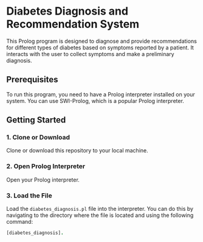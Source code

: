 # Diabetes Diagnosis and Recommendation System

This Prolog program is designed to diagnose and provide recommendations for different types of diabetes based on symptoms reported by a patient. It interacts with the user to collect symptoms and make a preliminary diagnosis.

## Prerequisites

To run this program, you need to have a Prolog interpreter installed on your system. You can use SWI-Prolog, which is a popular Prolog interpreter.

## Getting Started

### 1. Clone or Download

Clone or download this repository to your local machine.

### 2. Open Prolog Interpreter

Open your Prolog interpreter.

### 3. Load the File

Load the `diabetes_diagnosis.pl` file into the interpreter. You can do this by navigating to the directory where the file is located and using the following command:

```prolog
[diabetes_diagnosis].

